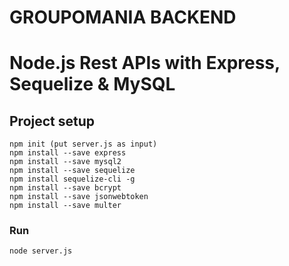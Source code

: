 # GROUPOMANIA BACKEND
# Node.js Rest APIs with Express, Sequelize & MySQL


## Project setup
```
npm init (put server.js as input)
npm install --save express
npm install --save mysql2
npm install --save sequelize
npm install sequelize-cli -g
npm install --save bcrypt
npm install --save jsonwebtoken
npm install --save multer

```

### Run
```
node server.js
```
